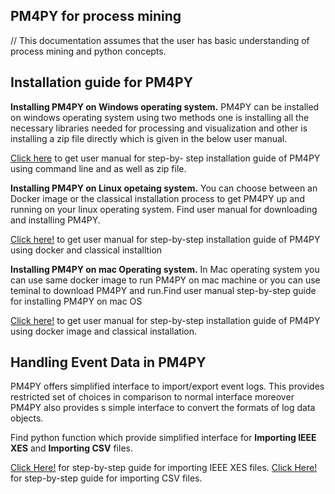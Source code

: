 ## PM4PY for process mining 
// This documentation assumes that the user has basic understanding of process mining and python concepts.


  ## Installation guide for PM4PY 

 __Installing PM4PY on Windows operating system.__
  PM4PY can be installed on windows operating system using two methods one is installing all the necessary libraries needed for processing and visualization and other is installing a zip file directly which is given in the below user manual.

  [Click here](pm4pywindows.pdf) to get user manual for step-by- step installation guide of PM4PY using command line and as well as zip file.

 __Installing PM4PY on Linux opetaing system.__
  You can choose between an Docker image or the classical installation process to get PM4PY up and running on your linux operating system. Find user manual for downloading and installing PM4PY.
  
  [Click here!](pm4pyLinux.pdf) to get user manual for step-by-step installation guide of PM4PY using docker and classical installtion
  
  __Installing PM4PY on mac Operating system.__
   In Mac operating system you can use same docker image to run PM4PY on mac machine or you can use teminal to download PM4PY and run.Find user manual step-by-step guide for installing PM4PY on mac OS
   
   [Click here!](pm4pymacos.pdf) to get user manual for step-by-step installation guide of PM4PY using docker image and classical installation.
   

## Handling Event Data in PM4PY

  PM4PY offers simplified interface to import/export event logs. This provides restricted set of choices in comparison to normal interface moreover PM4PY also provides s simple interface to convert the formats of log data objects.
  
  Find python function which provide simplified interface for __Importing IEEE XES__ and __Importing CSV__ files. 
   
   [Click Here!]() for step-by-step guide for importing IEEE XES files.
   [Click Here!]() for step-by-step guide for importing CSV files.
   
